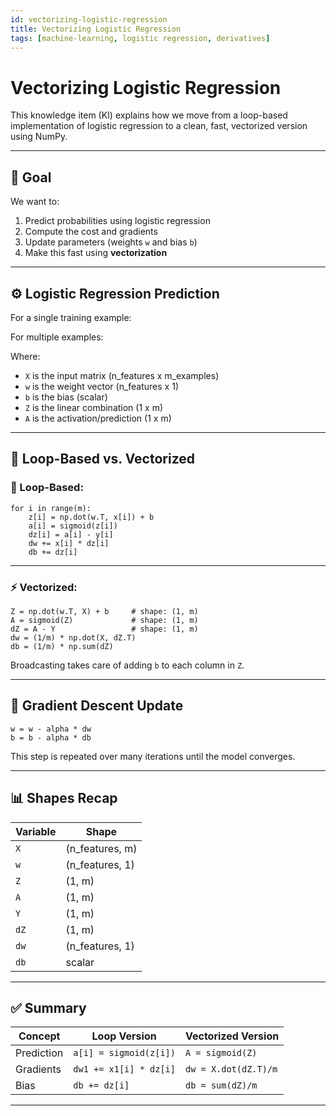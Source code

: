 ```yaml
---
id: vectorizing-logistic-regression
title: Vectorizing Logistic Regression
tags: [machine-learning, logistic regression, derivatives]
---
```


# Vectorizing Logistic Regression

This knowledge item (KI) explains how we move from a loop-based implementation of logistic regression to a clean, fast, vectorized version using NumPy.

---

## 📌 Goal

We want to:

1. Predict probabilities using logistic regression
2. Compute the cost and gradients
3. Update parameters (weights `w` and bias `b`)
4. Make this fast using **vectorization**

---

## ⚙️ Logistic Regression Prediction

For a single training example:

For multiple examples:

Where:

- `X` is the input matrix (n_features x m_examples)
- `w` is the weight vector (n_features x 1)
- `b` is the bias (scalar)
- `Z` is the linear combination (1 x m)
- `A` is the activation/prediction (1 x m)

---

## 🧮 Loop-Based vs. Vectorized

### 🔁 Loop-Based:

```
for i in range(m):
    z[i] = np.dot(w.T, x[i]) + b
    a[i] = sigmoid(z[i])
    dz[i] = a[i] - y[i]
    dw += x[i] * dz[i]
    db += dz[i]
```

---

### ⚡ Vectorized:

```
Z = np.dot(w.T, X) + b     # shape: (1, m)
A = sigmoid(Z)             # shape: (1, m)
dZ = A - Y                 # shape: (1, m)
dw = (1/m) * np.dot(X, dZ.T)
db = (1/m) * np.sum(dZ)
```

Broadcasting takes care of adding `b` to each column in `Z`.

---

## 🔄 Gradient Descent Update

```
w = w - alpha * dw
b = b - alpha * db
```

This step is repeated over many iterations until the model converges.

---

## 📊 Shapes Recap

| Variable | Shape |
| --- | --- |
| `X` | (n_features, m) |
| `w` | (n_features, 1) |
| `Z` | (1, m) |
| `A` | (1, m) |
| `Y` | (1, m) |
| `dZ` | (1, m) |
| `dw` | (n_features, 1) |
| `db` | scalar |

---

## ✅ Summary

| Concept | Loop Version | Vectorized Version |
| --- | --- | --- |
| Prediction | `a[i] = sigmoid(z[i])` | `A = sigmoid(Z)` |
| Gradients | `dw1 += x1[i] * dz[i]` | `dw = X.dot(dZ.T)/m` |
| Bias | `db += dz[i]` | `db = sum(dZ)/m` |

---

